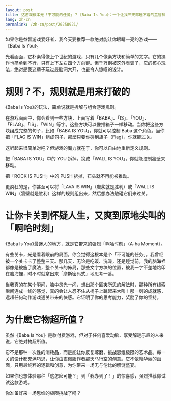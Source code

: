 ```yaml
---
layout: post
title: 这游戏根本是「不可能的任务」？《Baba Is You》：一个让我三天都睡不着的益智神作
lang: zh-cn
permalink: /zh-cn/post/20250921/
---
```

如果你是益智游戏爱好者，我今天要推荐一款绝对能让你眼睛一亮的游戏——《Baba Is You》。

光看画面，它朴素得像上个世纪的游戏，只有几个像素方块和简单的文字。它的操作也简单到不行，只有上下左右四个方向键。但千万别被这外表骗了，它的核心玩法，绝对是我这辈子玩过最脑洞大开、也最令人惊叹的设计。

# 规则？不，规则就是用来打破的

《Baba Is You》的玩法，简单说就是拆解与组合游戏规则。

在游戏画面中，你会看到一些方块，上面写着「BABA」、「IS」、「YOU」、「FLAG」、「IS」、「WIN」等字。这些方块可以像推箱子一样移动。当你把这些方块组成完整的句子，比如「BABA IS YOU」，你就可以控制 Baba 这个角色。当你把「FLAG IS WIN」组成句子，那麽只要你碰到旗子（Flag），你就能过关。

这听起来很简单对吧？但游戏的魔力就在于，你可以自由地重新定义规则。

把「BABA IS YOU」中的 YOU 拆掉，换成「WALL IS YOU」，你就能控制牆壁来移动。

把「ROCK IS PUSH」中的 PUSH 拆掉，石头就不再能被推动。

更疯狂的是，你甚至可以将「LAVA IS WIN」（岩浆就是胜利）或「WALL IS WIN」（牆壁就是胜利）这样的规则组出来，然后想办法触碰它们来过关。

# 让你卡关到怀疑人生，又爽到原地尖叫的「啊哈时刻」

《Baba Is You》最迷人的地方，就是它带来的强烈「啊哈时刻」（A-ha Moment）。

有些关卡，光是看着眼前的局面，你会觉得这根本是个「不可能的任务」。我曾经被一个关卡卡了整整三天。那几天，无论是吃饭、洗澡，还是睡觉前，我的脑海裡都像是被施了魔法，整个关卡的佈局，那些文字方块的位置，被我一字不差地烙印在脑海裡，时不时就拿出来「摩斯密码式」地思考一番。

当我真的在某个瞬间，脑中灵光一闪，想出那个匪夷所思的解法时，那种所有线索瞬间连成一线的感觉，真的会让人忍不住从椅子上跳起来大叫！那一刻的成就感，远超任何动作游戏通关带来的快感。它证明了你的思考能力，奖励了你的坚持。

# 为什麽它物超所值？

虽然《Baba Is You》是款付费游戏，但对于任何喜爱动脑、享受解谜乐趣的人来说，它绝对物超所值。

它不是那种一次性的消耗品，而是能让你反复琢磨、挑战思维极限的艺术品。每一关的设计都充满巧思，让你由衷佩服作者那天马行空的创意。它不依赖华丽的画面，只用最纯粹的逻辑和创意，为你带来一场无与伦比的解谜盛宴。

如果你也想体验那种「这怎麽可能？」到「我办到了！」的惊喜感，强烈推荐你试试这款游戏。

你准备好来一场思维的极限挑战了吗？